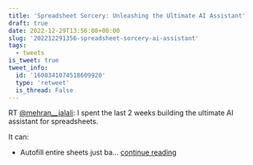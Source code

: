 ```yaml
---
title: 'Spreadsheet Sorcery: Unleashing the Ultimate AI Assistant'
draft: true
date: 2022-12-29T13:56:08+00:00
slug: '202212291356-spreadsheet-sorcery-ai-assistant'
tags:
  - tweets
is_tweet: true
tweet_info:
  id: '1608341074518609920'
  type: 'retweet'
  is_thread: False
---
```




RT [@mehran__jalali](https://x.com/mehran__jalali): I spent the last 2 weeks building the ultimate AI assistant for spreadsheets.

It can:
- Autofill entire sheets just ba… [continue reading](https://x.com/sytelus/status/1608341074518609920)
